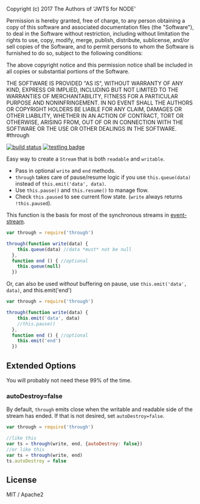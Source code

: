 Copyright (c) 2017 The Authors of 'JWTS for NODE'

Permission is hereby granted, free of charge, to any person obtaining a copy of
this software and associated documentation files (the "Software"), to deal in
the Software without restriction, including without limitation the rights to
use, copy, modify, merge, publish, distribute, sublicense, and/or sell copies of
the Software, and to permit persons to whom the Software is furnished to do so,
subject to the following conditions:

The above copyright notice and this permission notice shall be included in all
copies or substantial portions of the Software.

THE SOFTWARE IS PROVIDED "AS IS", WITHOUT WARRANTY OF ANY KIND, EXPRESS OR
IMPLIED, INCLUDING BUT NOT LIMITED TO THE WARRANTIES OF MERCHANTABILITY, FITNESS
FOR A PARTICULAR PURPOSE AND NONINFRINGEMENT. IN NO EVENT SHALL THE AUTHORS OR
COPYRIGHT HOLDERS BE LIABLE FOR ANY CLAIM, DAMAGES OR OTHER LIABILITY, WHETHER
IN AN ACTION OF CONTRACT, TORT OR OTHERWISE, ARISING FROM, OUT OF OR IN
CONNECTION WITH THE SOFTWARE OR THE USE OR OTHER DEALINGS IN THE SOFTWARE.
#through

[![build status](https://secure.travis-ci.org/dominictarr/through.png)](http://travis-ci.org/dominictarr/through)
[![testling badge](https://ci.testling.com/dominictarr/through.png)](https://ci.testling.com/dominictarr/through)

Easy way to create a `Stream` that is both `readable` and `writable`. 

* Pass in optional `write` and `end` methods.
* `through` takes care of pause/resume logic if you use `this.queue(data)` instead of `this.emit('data', data)`.
* Use `this.pause()` and `this.resume()` to manage flow.
* Check `this.paused` to see current flow state. (`write` always returns `!this.paused`).

This function is the basis for most of the synchronous streams in 
[event-stream](http://github.com/dominictarr/event-stream).

``` js
var through = require('through')

through(function write(data) {
    this.queue(data) //data *must* not be null
  },
  function end () { //optional
    this.queue(null)
  })
```

Or, can also be used _without_ buffering on pause, use `this.emit('data', data)`,
and this.emit('end')

``` js
var through = require('through')

through(function write(data) {
    this.emit('data', data)
    //this.pause() 
  },
  function end () { //optional
    this.emit('end')
  })
```

## Extended Options

You will probably not need these 99% of the time.

### autoDestroy=false

By default, `through` emits close when the writable
and readable side of the stream has ended.
If that is not desired, set `autoDestroy=false`.

``` js
var through = require('through')

//like this
var ts = through(write, end, {autoDestroy: false})
//or like this
var ts = through(write, end)
ts.autoDestroy = false
```

## License

MIT / Apache2
